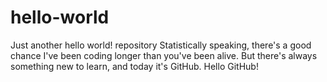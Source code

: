 # hello-world
Just another hello world! repository
Statistically speaking, there's a good chance I've been coding longer than you've been alive. But there's always something new to learn, and today it's GitHub.  Hello GitHub!
